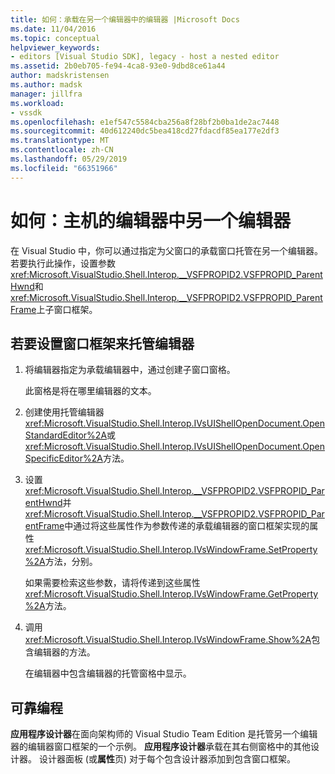 ```yaml
---
title: 如何：承载在另一个编辑器中的编辑器 |Microsoft Docs
ms.date: 11/04/2016
ms.topic: conceptual
helpviewer_keywords:
- editors [Visual Studio SDK], legacy - host a nested editor
ms.assetid: 2b0eb705-fe94-4ca8-93e0-9dbd8ce61a44
author: madskristensen
ms.author: madsk
manager: jillfra
ms.workload:
- vssdk
ms.openlocfilehash: e1ef547c5584cba256a8f28bf2b0ba1de2ac7448
ms.sourcegitcommit: 40d612240dc5bea418cd27fdacdf85ea177e2df3
ms.translationtype: MT
ms.contentlocale: zh-CN
ms.lasthandoff: 05/29/2019
ms.locfileid: "66351966"
---
```

# <a name="how-to-host-an-editor-in-another-editor"></a>如何：主机的编辑器中另一个编辑器

在 Visual Studio 中，你可以通过指定为父窗口的承载窗口托管在另一个编辑器。 若要执行此操作，设置参数<xref:Microsoft.VisualStudio.Shell.Interop.__VSFPROPID2.VSFPROPID_ParentHwnd>和<xref:Microsoft.VisualStudio.Shell.Interop.__VSFPROPID2.VSFPROPID_ParentFrame>上子窗口框架。

## <a name="to-set-up-the-window-frame-to-host-an-editor"></a>若要设置窗口框架来托管编辑器

1. 将编辑器指定为承载编辑器中，通过创建子窗口窗格。

     此窗格是将在哪里编辑器的文本。

2. 创建使用托管编辑器<xref:Microsoft.VisualStudio.Shell.Interop.IVsUIShellOpenDocument.OpenStandardEditor%2A>或<xref:Microsoft.VisualStudio.Shell.Interop.IVsUIShellOpenDocument.OpenSpecificEditor%2A>方法。

3. 设置<xref:Microsoft.VisualStudio.Shell.Interop.__VSFPROPID2.VSFPROPID_ParentHwnd>并<xref:Microsoft.VisualStudio.Shell.Interop.__VSFPROPID2.VSFPROPID_ParentFrame>中通过将这些属性作为参数传递的承载编辑器的窗口框架实现的属性<xref:Microsoft.VisualStudio.Shell.Interop.IVsWindowFrame.SetProperty%2A>方法，分别。

     如果需要检索这些参数，请将传递到这些属性<xref:Microsoft.VisualStudio.Shell.Interop.IVsWindowFrame.GetProperty%2A>方法。

4. 调用<xref:Microsoft.VisualStudio.Shell.Interop.IVsWindowFrame.Show%2A>包含编辑器的方法。

     在编辑器中包含编辑器的托管窗格中显示。

## <a name="robust-programming"></a>可靠编程

**应用程序设计器**在面向架构师的 Visual Studio Team Edition 是托管另一个编辑器的编辑器窗口框架的一个示例。 **应用程序设计器**承载在其右侧窗格中的其他设计器。 设计器面板 (或**属性**页) 对于每个包含设计器添加到包含窗口框架。